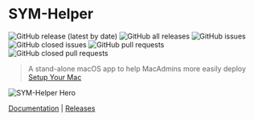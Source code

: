 # SYM-Helper

![GitHub release (latest by date)](https://img.shields.io/github/v/release/setup-your-mac/SYM-Helper?display_name=tag) ![GitHub all releases](https://img.shields.io/github/downloads/setup-your-mac/SYM-Helper/total)
 ![GitHub issues](https://img.shields.io/github/issues-raw/setup-your-mac/SYM-Helper) ![GitHub closed issues](https://img.shields.io/github/issues-closed-raw/setup-your-mac/SYM-Helper) ![GitHub pull requests](https://img.shields.io/github/issues-pr-raw/setup-your-mac/SYM-Helper) ![GitHub closed pull requests](https://img.shields.io/github/issues-pr-closed-raw/setup-your-mac/SYM-Helper)

> A stand-alone macOS app to help MacAdmins more easily deploy [Setup Your Mac](https://snelson.us/sym)

![SYM-Helper Hero](images/SYM-Helper-Hero.png)

[Documentation](https://snelson.us/sym-helper) | [Releases](https://github.com/setup-your-mac/SYM-Helper/releases)